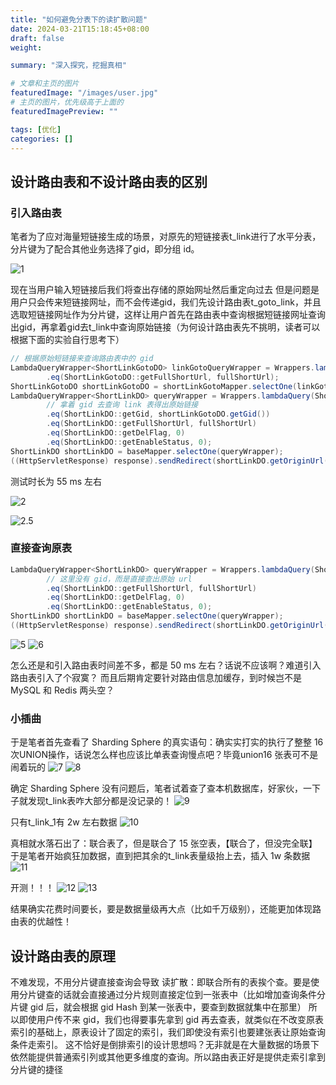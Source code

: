 ```yaml
---
title: "如何避免分表下的读扩散问题"
date: 2024-03-21T15:18:45+08:00
draft: false
weight: 

summary: "深入探究，挖掘真相"

# 文章和主页的图片
featuredImage: "/images/user.jpg"
# 主页的图片，优先级高于上面的
featuredImagePreview: ""

tags: [优化]
categories: []
---
```


## 设计路由表和不设计路由表的区别
### 引入路由表
笔者为了应对海量短链接生成的场景，对原先的短链接表t_link进行了水平分表，分片键为了配合其他业务选择了gid，即分组 id。


![1](/images/fenbiao.png)


现在当用户输入短链接后我们将查出存储的原始网址然后重定向过去
但是问题是用户只会传来短链接网址，而不会传递gid，我们先设计路由表t_goto_link，并且选取短链接网址作为分片键，这样让用户首先在路由表中查询根据短链接网址查询出gid，再拿着gid去t_link中查询原始链接（为何设计路由表先不挑明，读者可以根据下面的实验自行思考下）


```java
// 根据原始短链接来查询路由表中的 gid
LambdaQueryWrapper<ShortLinkGotoDO> linkGotoQueryWrapper = Wrappers.lambdaQuery(ShortLinkGotoDO.class)
        .eq(ShortLinkGotoDO::getFullShortUrl, fullShortUrl);
ShortLinkGotoDO shortLinkGotoDO = shortLinkGotoMapper.selectOne(linkGotoQueryWrapper);
LambdaQueryWrapper<ShortLinkDO> queryWrapper = Wrappers.lambdaQuery(ShortLinkDO.class)
        // 拿着 gid 去查询 link 表得出原始链接
        .eq(ShortLinkDO::getGid, shortLinkGotoDO.getGid())
        .eq(ShortLinkDO::getFullShortUrl, fullShortUrl)
        .eq(ShortLinkDO::getDelFlag, 0)
        .eq(ShortLinkDO::getEnableStatus, 0);
ShortLinkDO shortLinkDO = baseMapper.selectOne(queryWrapper);
((HttpServletResponse) response).sendRedirect(shortLinkDO.getOriginUrl())
```

测试时长为 55 ms 左右

![2](/images/2.png)

![2.5](/images/2-5.png)

### 直接查询原表
```java
LambdaQueryWrapper<ShortLinkDO> queryWrapper = Wrappers.lambdaQuery(ShortLinkDO.class)
        // 这里没有 gid，而是直接查出原始 url
        .eq(ShortLinkDO::getFullShortUrl, fullShortUrl)
        .eq(ShortLinkDO::getDelFlag, 0)
        .eq(ShortLinkDO::getEnableStatus, 0);
ShortLinkDO shortLinkDO = baseMapper.selectOne(queryWrapper);
((HttpServletResponse) response).sendRedirect(shortLinkDO.getOriginUrl())
```
![5](/images/3.png)
![6](/images/4.png)

怎么还是和引入路由表时间差不多，都是 50 ms 左右？话说不应该啊？难道引入路由表引入了个寂寞？
而且后期肯定要针对路由信息加缓存，到时候岂不是 MySQL 和 Redis 两头空？

### 小插曲
于是笔者首先查看了 Sharding Sphere 的真实语句：确实实打实的执行了整整 16 次UNION操作，话说怎么样也应该比单表查询慢点吧？毕竟union16 张表可不是闹着玩的
![7](/images/5.png)
![8](/images/6.png)

确定 Sharding Sphere 没有问题后，笔者试着查了查本机数据库，好家伙，一下子就发现t_link表咋大部分都是没记录的！
![9](/images/7.png)

只有t_link_1有 2w 左右数据
![10](/images/8.png)

真相就水落石出了：联合表了，但是联合了 15 张空表，【联合了，但没完全联】
于是笔者开始疯狂加数据，直到把其余的t_link表量级抬上去，插入 1w 条数据
![11](/images/9.png)

开测！！！
![12](/images/10.png)
![13](/images/11.png)

结果确实花费时间要长，要是数据量级再大点（比如千万级别），还能更加体现路由表的优越性！

## 设计路由表的原理
不难发现，不用分片键直接查询会导致 读扩散：即联合所有的表挨个查。要是使用分片键查的话就会直接通过分片规则直接定位到一张表中（比如增加查询条件分片键 gid 后，就会根据 gid Hash 到某一张表中，要查到数据就集中在那里）
所以即使用户传不来 gid，我们也得要事先拿到 gid 再去查表，就类似在不改变原表索引的基础上，原表设计了固定的索引，我们即使没有索引也要建张表让原始查询条件走索引。
这不恰好是倒排索引的设计思想吗？无非就是在大量数据的场景下依然能提供普通索引列或其他更多维度的查询。所以路由表正好是提供走索引拿到分片键的捷径
